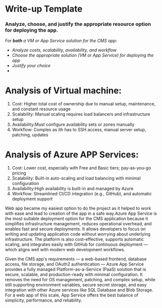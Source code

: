 # Write-up Template

### Analyze, choose, and justify the appropriate resource option for deploying the app.

*For **both** a VM or App Service solution for the CMS app:*
- *Analyze costs, scalability, availability, and workflow*
- *Choose the appropriate solution (VM or App Service) for deploying the app*
- *Justify your choice*
- 
# Analysis of Virtual machine:
1) Cost: Higher total cost of ownership due to manual setup, maintenance, and constant resource usage
2) Scalability: Manual scaling requires load balancers and infrastructure setup
3) Availability:Must configure availability sets or zones manually
4) Workflow: Complex as ith has to SSH access, manual server setup, patching, updates

# Analysis of Azure APP Services:
1) Cost: Lower cost, especially with Free and Basic tiers; pay-as-you-go pricing
2) Scalability: Built-in auto-scaling and load balancing with minimal configuration
3) Availability:High availability is built-in and managed by Azure
4) Workflow: Streamlined CI/CD integration (e.g., GitHub), and automatic deployment support

Web app became my easiest option to do the project as it helped to work with ease and lead to creation of the app in a safe way.Azure App Service is the most suitable deployment option for the CMS application because it simplifies infrastructure management, reduces operational overhead, and enables fast and secure deployments. It allows developers to focus on writing and updating application code without worrying about underlying infrastructure. The platform is also cost-effective, supports automatic scaling, and integrates easily with GitHub for continuous deployment — which aligns well with modern web development workflows.

Given the CMS app's requirements — a web-based frontend, database access, file storage, and OAuth2 authentication — Azure App Service provides a fully managed Platform-as-a-Service (PaaS) solution that is secure, scalable, and production-ready with minimal configuration. It removes the need for OS management, patching, and complex setup, while still supporting environment variables, secure secret storage, and easy integration with other Azure services like SQL Database and Blob Storage. For a web app of this scale, App Service offers the best balance of simplicity, performance, and reliability.
